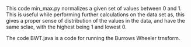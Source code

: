 This code min_max.py normalizes a given set of values between 0 and 1. This is useful while performing further calculations on the data set 
as, this gives a proper sense of distribution of the values in the data, and have the same sclae,  with the highest being 1 and lowest 0. 

The code BWT.java is a code for running the Burrows Wheeler trnsform.
